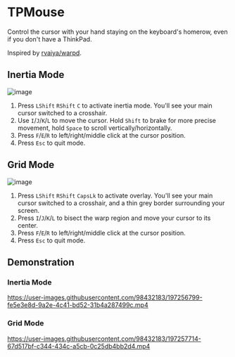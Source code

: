 # TPMouse
Control the cursor with your hand staying on the keyboard's homerow, even if you don't have a ThinkPad. 

Inspired by [rvaiya/warpd](https://github.com/rvaiya/warpd).

## Inertia Mode
![image](https://user-images.githubusercontent.com/98432183/197321069-39283606-2943-4b9e-acbd-984d78208dbd.png)

1. Press `LShift` `RShift` `C` to activate inertia mode. You'll see your main cursor switched to a crosshair.
2. Use `I`/`J`/`K`/`L` to move the cursor. Hold `Shift` to brake for more precise movement, hold `Space` to scroll vertically/horizontally.
3. Press `F`/`E`/`R` to left/right/middle click at the cursor position.
4. Press `Esc` to quit mode.


## Grid Mode
![image](https://user-images.githubusercontent.com/98432183/197321227-00e2f711-fe57-4064-9492-f33d6cd98995.png)

1. Press `LShift` `RShift` `CapsLk` to activate overlay. You'll see your main cursor switched to a crosshair, and a thin grey border surrounding your screen.
2. Press `I`/`J`/`K`/`L` to bisect the warp region and move your cursor to its center.
3. Press `F`/`E`/`R` to left/right/middle click at the cursor position.
4. Press `Esc` to quit mode.


## Demonstration

### Inertia Mode

https://user-images.githubusercontent.com/98432183/197256799-fe5e3e8d-9a2e-4c41-bd52-31b4a287499c.mp4



### Grid Mode


https://user-images.githubusercontent.com/98432183/197257714-67d517bf-c344-434c-a5cb-0c25db4bb2d4.mp4


